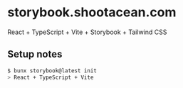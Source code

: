 # storybook.shootacean.com

React + TypeScript + Vite + Storybook + Tailwind CSS

## Setup notes

```bash
$ bunx storybook@latest init
> React + TypeScript + Vite
```
